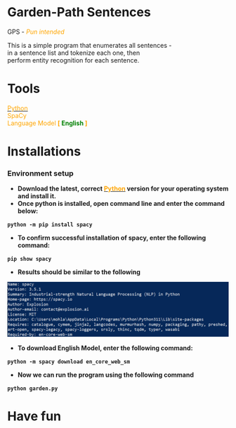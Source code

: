 # Garden-Path Sentences
GPS - <i style="color:orange;">Pun intended</i>

This is a simple program that enumerates all sentences -  
in a sentence list and tokenize each one, then  
perform entity recognition for each sentence.  
  
# Tools
<a href="https://www.python.org/downloads/" target="_blank"><span style="color:orange;">Python</span></a>  
<span style="color:orange;">SpaCy</span>  
<span style="color:orange;">Language Model <b>[ <span style="color:green;">English</span> ]<b></span>  

# Installations  
### Environment setup 
- Download the latest, correct <a href="https://www.python.org/downloads/" target="_blank"><span style="color:orange;">Python</span></a> version for your operating system and install it.
- Once python is installed, open command line and enter the command below:  
```
python -m pip install spacy  
```  
- To confirm successful installation of spacy, enter the following command:
```
pip show spacy
```  
- Results should be similar to the following  
<img src="spacy_confirm.png" width="600px">  

- To download English Model, enter the following command:
```  
python -m spacy download en_core_web_sm 
```  
- Now we can run the program using the following command  
```  
python garden.py  
```  
  
# Have fun

